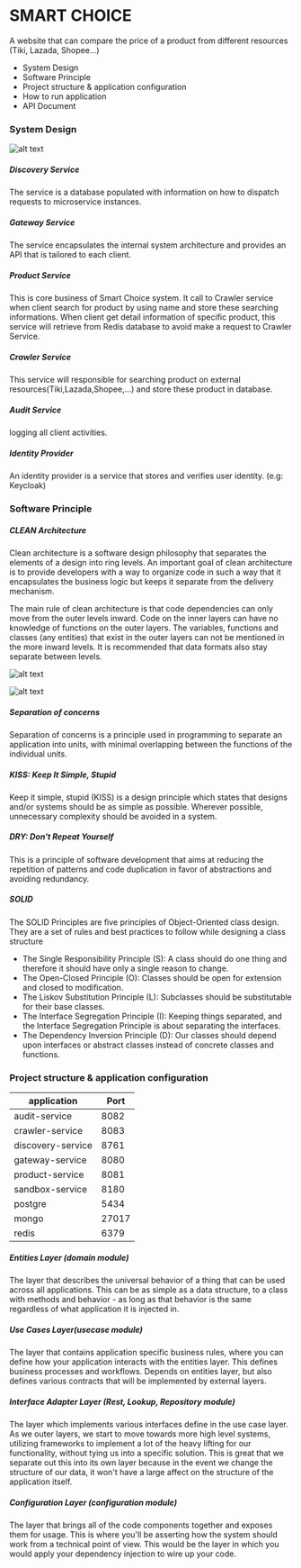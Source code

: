 # SMART CHOICE
A website that can compare the price of a product from different resources (Tiki, Lazada, Shopee...)

- System Design
- Software Principle
- Project structure & application configuration
- How to run application
- API Document

### System Design

![alt text](https://github.com/tintin0122/smart_choice/blob/main/images/smart_choice_flow.jpg?raw=true)

##### Discovery Service
The service is a database populated with information on how to dispatch requests to microservice instances.

##### Gateway Service
The service encapsulates the internal system architecture and provides an API that is tailored to each client. 

##### Product Service
This is core business of Smart Choice system. It call to Crawler service when client search for product by using name and store these searching informations.
When client get detail information of specific product, this service will retrieve from Redis database to avoid make a request to Crawler Service.

##### Crawler Service
This service will responsible for searching product on external resources(Tiki,Lazada,Shopee,...) and store these product in database.

##### Audit Service
logging all client activities.

##### Identity Provider
An identity provider is a service that stores and verifies user identity. (e.g: Keycloak)




### Software Principle
##### CLEAN Architecture
Clean architecture is a software design philosophy that separates the elements of a design into ring levels. An important goal of clean architecture is to provide developers with a way to organize code in such a way that it encapsulates the business logic but keeps it separate from the delivery mechanism. 

The main rule of clean architecture is that code dependencies can only move from the outer levels inward. Code on the inner layers can have no knowledge of functions on the outer layers. The variables, functions and classes (any entities) that exist in the outer layers can not be mentioned in the more inward levels. It is recommended that data formats also stay separate between levels.

![alt text](https://github.com/tintin0122/smart_choice/blob/main/images/smart_choice_architecture.jpg?raw=true)

![alt text](https://github.com/tintin0122/smart_choice/blob/main/images/smart_choice_architecture_2.jpg?raw=true)

##### Separation of concerns
Separation of concerns is a principle used in programming to separate an application into units, with minimal overlapping between the functions of the individual units.

##### KISS: Keep It Simple, Stupid
Keep it simple, stupid (KISS) is a design principle which states that designs and/or systems should be as simple as possible. Wherever possible, unnecessary complexity should be avoided in a system.

##### DRY: Don't Repeat Yourself
This is a principle of software development that aims at reducing the repetition of patterns and code duplication in favor of abstractions and avoiding redundancy.

##### SOLID
The SOLID Principles are five principles of Object-Oriented class design. They are a set of rules and best practices to follow while designing a class structure

* The Single Responsibility Principle (S): A class should do one thing and therefore it should have only a single reason to change.
* The Open-Closed Principle (O): Classes should be open for extension and closed to modification.
* The Liskov Substitution Principle (L): Subclasses should be substitutable for their base classes.
* The Interface Segregation Principle (I): Keeping things separated, and the Interface Segregation Principle is about separating the interfaces.
* The Dependency Inversion Principle (D): Our classes should depend upon interfaces or abstract classes instead of concrete classes and functions.




### Project structure & application configuration
| application       | Port          |
| ------------------| ------------- |
| audit-service     | 8082          |
| crawler-service   | 8083          |
| discovery-service | 8761          |
| gateway-service   | 8080          |
| product-service   | 8081          |
| sandbox-service   | 8180          |
| postgre           | 5434          |
| mongo             | 27017         |
| redis             | 6379          |



##### Entities Layer (domain module)
The layer that describes the universal behavior of a thing that can be used across all applications. This can be as simple as a data structure, to a class with methods and behavior - as long as that behavior is the same regardless of what application it is injected in.

##### Use Cases Layer(usecase module)
The layer that contains application specific business rules, where you can define how your application interacts with the entities layer. This defines business processes and workflows. Depends on entities layer, but also defines various contracts that will be implemented by external layers.

##### Interface Adapter Layer (Rest, Lookup, Repository module)
The layer which implements various interfaces define in the use case layer. As we outer layers, we start to move towards more high level systems, utilizing frameworks to implement a lot of the heavy lifting for our functionality, without tying us into a specific solution. This is great that we separate out this into its own layer because in the event we change the structure of our data, it won't have a large affect on the structure of the application itself.

##### Configuration Layer (configuration module)
The layer that brings all of the code components together and exposes them for usage. This is where you'll be asserting how the system should work from a technical point of view. This would be the layer in which you would apply your dependency injection to wire up your code.


